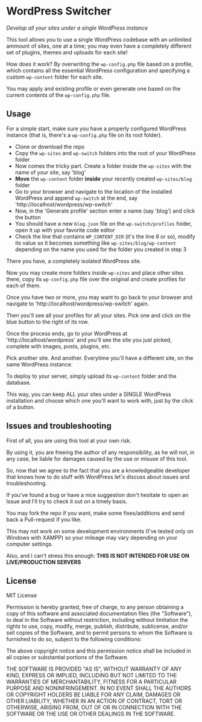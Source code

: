 WordPress Switcher
==================

_Develop all your sites under a single WordPress instance_

This tool allows you to use a single WordPress codebase with an unlimited ammount of sites, one at a time; you may even have a completely different set of plugins, themes and uploads for each site!

How does it work? By overwriting the `wp-config.php` file based on a profile, which contains all the essential WordPress configuration and specifying a custom `wp-content` folder for each site.

You may apply and existing profile or even generate one based on the current contents of the `wp-config.php` file.

## Usage ##

For a simple start, make sure you have a properly configured WordPress instance (that is, there's a `wp-config.php` file on its root folder).

- Clone or download the repo
- Copy the `wp-sites` and `wp-switch` folders into the root of your WordPress folder
- Now comes the tricky part. Create a folder inside the `wp-sites` with the name of your site, say 'blog'
- **Move** the `wp-content` folder **inside** your recently created `wp-sites/blog` folder
- Go to your browser and navigate to the location of the installed WordPress and append `wp-switch` at the end, say 'http://localhost/wordpress/wp-switch'
- Now, in the 'Generate profile' section enter a name (say 'blog') and click the button
- You should have a new `blog.json` file on the `wp-switch/profiles` folder, open it up with your favorite code editor
- Check the line that contains `WP_CONTENT_DIR` (it's the line 8 or so), modify its value so it becomes something like `wp-sites/blog/wp-content` depending on the name you used for the folder you created in step 3

There you have, a completely isolated WordPress site.

Now you may create more folders inside `wp-sites` and place other sites there, copy its `wp-config.php` file over the original and create profiles for each of them.

Once you have two or more, you may want to go back to your browser and navigate to 'http://localhost/wordpress/wp-switch' again.

Then you'll see all your profiles for all your sites. Pick one and click on the blue button to the right of its row.

Once the process ends, go to your WordPress at 'http://localhost/wordpress' and you'll see the site you just picked, complete with images, posts, plugins, etc.

Pick another site. And another. Everytime you'll have a different site, on the same WordPress instance.

To deploy to your server, simply upload its `wp-content` folder and the database.

This way, you can keep ALL your sites under a SINGLE WordPress installation and choose which one you'll want to work with, just by the click of a button.

## Issues and troubleshooting ##

First of all, you are using this tool at your own risk.

By using it, you are freeing the author of any responsibility, as he will not, in any case, be liable for damages caused by the use or misuse of this tool.

So, now that we agree to the fact that you are a knowledgeable developer that knows how to do stuff with WordPress let's discuss about issues and troubleshooting.

If you've found a bug or have a nice suggestion don't hesitate to open an Issue and I'll try to check it out on a timely basis.

You may fork the repo if you want, make some fixes/additions and send back a Pull-request if you like.

This may not work on some development environments (I've tested only on Windows with XAMPP) so your mileage may vary depending on your computer settings.

Also, and I can't stress this enough: **THIS IS NOT INTENDED FOR USE ON LIVE/PRODUCTION SERVERS**

## License ##

MIT License

Permission is hereby granted, free of charge, to any person obtaining a copy of this software and associated documentation files (the "Software"), to deal in the Software without restriction, including without limitation the rights to use, copy, modify, merge, publish, distribute, sublicense, and/or sell copies of the Software, and to permit persons to whom the Software is furnished to do so, subject to the following conditions:

The above copyright notice and this permission notice shall be included in all copies or substantial portions of the Software.

THE SOFTWARE IS PROVIDED "AS IS", WITHOUT WARRANTY OF ANY KIND, EXPRESS OR IMPLIED, INCLUDING BUT NOT LIMITED TO THE WARRANTIES OF MERCHANTABILITY, FITNESS FOR A PARTICULAR PURPOSE AND NONINFRINGEMENT. IN NO EVENT SHALL THE AUTHORS OR COPYRIGHT HOLDERS BE LIABLE FOR ANY CLAIM, DAMAGES OR OTHER LIABILITY, WHETHER IN AN ACTION OF CONTRACT, TORT OR OTHERWISE, ARISING FROM, OUT OF OR IN CONNECTION WITH THE SOFTWARE OR THE USE OR OTHER DEALINGS IN THE SOFTWARE.